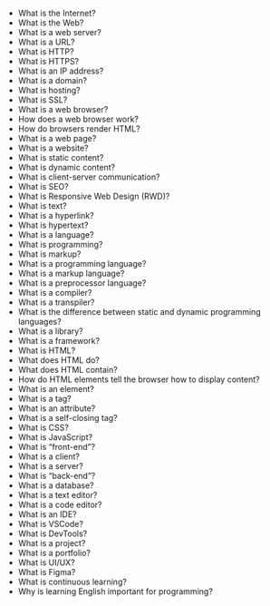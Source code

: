 - What is the Internet?
- What is the Web?
- What is a web server?
- What is a URL?
- What is HTTP?
- What is HTTPS?
- What is an IP address?
- What is a domain?
- What is hosting?
- What is SSL?
- What is a web browser?
- How does a web browser work?
- How do browsers render HTML?
- What is a web page?
- What is a website?
- What is static content?
- What is dynamic content?
- What is client-server communication?
- What is SEO?
- What is Responsive Web Design (RWD)?
- What is text?
- What is a hyperlink?
- What is hypertext?
- What is a language?
- What is programming?
- What is markup?
- What is a programming language?
- What is a markup language?
- What is a preprocessor language?
- What is a compiler?
- What is a transpiler?
- What is the difference between static and dynamic programming languages?
- What is a library?
- What is a framework?
- What is HTML?
- What does HTML do?
- What does HTML contain?
- How do HTML elements tell the browser how to display content?
- What is an element?
- What is a tag?
- What is an attribute?
- What is a self-closing tag?
- What is CSS?
- What is JavaScript?
- What is “front-end”?
- What is a client?
- What is a server?
- What is “back-end”?
- What is a database?
- What is a text editor?
- What is a code editor?
- What is an IDE?
- What is VSCode?
- What is DevTools?
- What is a project?
- What is a portfolio?
- What is UI/UX?
- What is Figma?
- What is continuous learning?
- Why is learning English important for programming?
